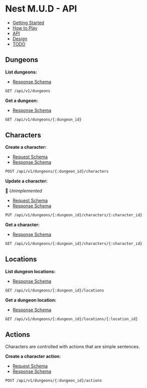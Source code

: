 # Nest M.U.D - API

- [Getting Started](README.md)
- [How to Play](README-HOWTOPLAY.md)
- [API](README-API.md)
- [Design](README-DESIGN.md)
- [TODO](README-TODO.md)

## Dungeons

**List dungeons:**

- [Response Schema](server/src/controllers/dungeon/schema/dungeon.schema.json)

```bash
GET /api/v1/dungeons
```

**Get a dungeon:**

- [Response Schema](server/src/controllers/dungeon/schema/dungeon.schema.json)

```bash
GET /api/v1/dungeons/{:dungeon_id}
```

## Characters

**Create a character:**

- [Request Schema](server/src/controllers/dungeon-character/schema/create-dungeon-character.schema.json)
- [Response Schema](server/src/controllers/dungeon-character/schema/dungeon-character.schema.json)

```bash
POST /api/v1/dungeons/{:dungeon_id}/characters
```

**Update a character:**

📝 _Unimplemented_

- [Request Schema](server/src/controllers/dungeon-character/schema/update-dungeon-character.schema.json)
- [Response Schema](server/src/controllers/dungeon-character/schema/dungeon-character.schema.json)

```bash
PUT /api/v1/dungeons/{:dungeon_id}/characters/{:character_id}
```

**Get a character:**

- [Response Schema](server/src/controllers/dungeon-character/schema/dungeon-character.schema.json)

```bash
GET /api/v1/dungeons/{:dungeon_id}/characters/{:character_id}
```

## Locations

**List dungeon locations:**

- [Response Schema](server/src/controllers/dungeon-location/schema/dungeon-location.schema.json)

```bash
GET /api/v1/dungeons/{:dungeon_id}/locations
```

**Get a dungeon location:**

- [Response Schema](server/src/controllers/dungeon-location/schema/dungeon-location.schema.json)

```bash
GET /api/v1/dungeons/{:dungeon_id}/locations/{:location_id}
```

## Actions

Characters are controlled with actions that are simple sentences.

**Create a character action:**

- [Request Schema](server/src/controllers/dungeon-character-action/schema/create-dungeon-character-action.schema.json)
- [Response Schema](server/src/controllers/dungeon-character-action/schema/dungeon-character-action.schema.json)

```bash
POST /api/v1/dungeons/{:dungeon_id}/actions
```
